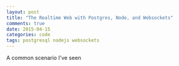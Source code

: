 ```yaml
---
layout: post
title: "The Realtime Web with Postgres, Node, and Websockets"
comments: true
date: 2015-04-15
categories: code
tags: postgresql nodejs websockets
---
```


A common scenario I've seen


